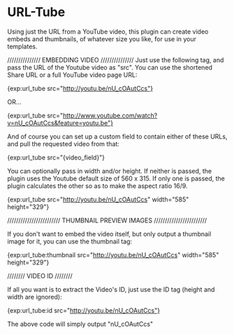 URL-Tube
========

Using just the URL from a YouTube video, this plugin can create video embeds and thumbnails, of whatever size you like, for use in your templates.

///////////////
EMBEDDING VIDEO
///////////////
Just use the following tag, and pass the URL of the Youtube video as "src". You can use the shortened Share URL or a full YouTube video page URL:
		
{exp:url_tube src="http://youtu.be/nU_cOAutCcs"}
	
OR...		
		
{exp:url_tube src="http://www.youtube.com/watch?v=nU_cOAutCcs&feature=youtu.be"}
		
And of course you can set up a custom field to contain either of these URLs, and pull the requested video from that:
		
{exp:url_tube src="{video_field}"}
		
You can optionally pass in width and/or height. If neither is passed, the plugin uses the Youtube default size of 560 x 315. If only one is passed, the plugin calculates the other so as to make the aspect ratio 16/9.		
		
{exp:url_tube src="http://youtu.be/nU_cOAutCcs" width="585" height="329"}
		
////////////////////////
THUMBNAIL PREVIEW IMAGES
////////////////////////
		
If you don't want to embed the video itself, but only output a thumbnail image for it, you can use the thumbnail tag:
		
{exp:url_tube:thumbnail src="http://youtu.be/nU_cOAutCcs" width="585" height="329"}
		
////////
VIDEO ID
////////
		
If all you want is to extract the Video's ID, just use the ID tag (height and width are ignored):
		
{exp:url_tube:id src="http://youtu.be/nU_cOAutCcs"}

The above code will simply output "nU_cOAutCcs"